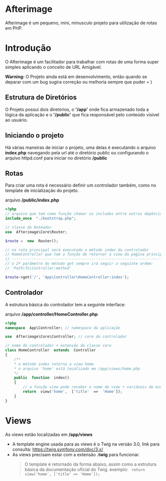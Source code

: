# Afterimage
Afterimage é um pequeno, mini, minusculo projeto para utilização de rotas em PHP.

# Introdução
O Afterimage é um facilitador para trabalhar com rotas de uma forma super simples aplicando o conceito de URL Amigável.

**Warning:** O Projeto ainda está em desenvolvimento, então quando se deparar com um  bug sugira correção ou melhoria sempre que puder = )  


## Estrutura de Diretórios
O Projeto possui dois diretórios, o **'/app'** onde fica armazenado toda a lógica da aplicação e o **'/public'** que fica responsável pelo conteúdo visível ao usuário.
<br>
## Iniciando o projeto

Há várias maneiras de iniciar o projeto, uma delas é executando o arquivo **index.php** navegando pela url até o diretório public ou configurando o arquivo httpd.conf para iniciar no diretório **/public**

## Rotas

Para criar uma rota é necessário definir um controlador também, como no template de inicialização do projeto.
<br>

arquivo **/public/index.php**
```php
<?php
// arquivo que tem como função chamar os includes entre outras depências projeto
include_once  "./bootstrap.php";

// classe do Roteador
use  Afterimage\Core\Router;

$route =  new  Router();

// na rota principal será executado o método index do controlador 
// HomeController que tem a função de retornar a view da paǵina principal
// ----------------------------------------------------------------------
// o 2º parâmetro do método get sempre irá seguir a seguinte ordem:
// 'Path\To\Controller:method'

$route->get('/', 'App\Controller\HomeController:index');
```

## Controlador

A estrutura básica do controlador tem a seguinte interface:
<br>

arquivo **/app/controller/HomeController.php**
```php
<?php
namespace  App\Controller; // namespace da aplicação

use  Afterimage\Core\Controller; // core do controlador

// nome do controlador + extensão da classe core
class HomeController  extends  Controller
{
	/**
	* o método index retorna a view home
	* o arquivo 'home' está localizado em /app/views/home.php
	*/
	public  function  index()
	{
		// a função view pode receber o nome da view + variáveis de escape em forma de array
		return  view('home',  ['title'  =>  'Home']);
	}
}
```
# Views

As views estão localizadas em **/app/views**

- A template engine usada para as views é o Twig na versão 3.0, link para consulta: https://twig.symfony.com/doc/3.x/
- As views precisam estar com a extensão **.twig** para funcionar.
	> O template é retornado da forma abaixo, assim como a estrutura básica da documentação oficial do Twig.
	> exemplo: ``` return view('home', ['title' => 'Home']);```
